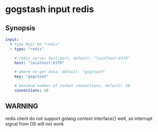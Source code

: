 gogstash input redis
====================

## Synopsis

```yaml
input:
  # type Must be "redis"
  - type: "redis"

    # redis server host:port, default: "localhost:6379"
    host: "localhost:6379"

    # where to get data, default: "gogstash"
    key: "gogstash"

    # maximum number of socket connections, default: 10
    connections: 10
```

## WARNING

redis client do not support golang context interface{} well, so interrupt signal from OS will not work
